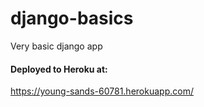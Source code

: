 # django-basics
Very basic django app


#### Deployed to Heroku at:
https://young-sands-60781.herokuapp.com/
